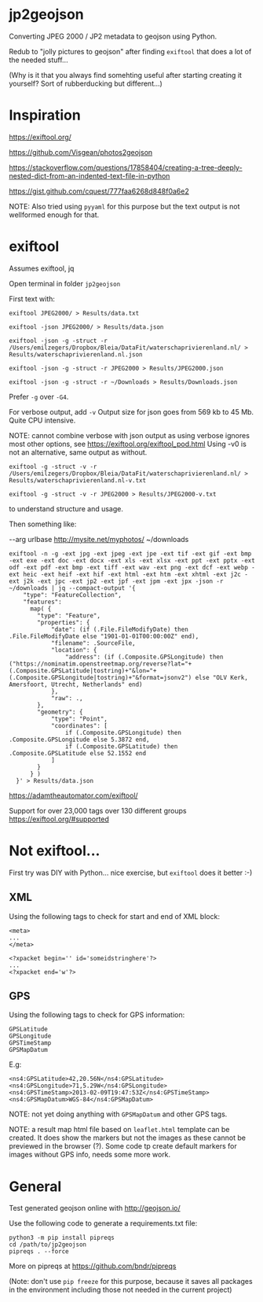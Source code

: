# jp2geojson

Converting JPEG 2000 / JP2 metadata to geojson using Python.

Redub to "jolly pictures to geojson" after finding `exiftool` that does a lot of the needed stuff...

(Why is it that you always find somehting useful after starting creating it yourself? Sort of rubberducking but different...)

# Inspiration

https://exiftool.org/

https://github.com/Visgean/photos2geojson

https://stackoverflow.com/questions/17858404/creating-a-tree-deeply-nested-dict-from-an-indented-text-file-in-python

https://gist.github.com/cquest/777faa6268d848f0a6e2

NOTE: Also tried using `pyyaml` for this purpose but the text output is not wellformed enough for that.

# exiftool

Assumes exiftool, jq

Open terminal in folder `jp2geojson`

First text with:

`exiftool JPEG2000/ > Results/data.txt`

`exiftool -json JPEG2000/ > Results/data.json`

`exiftool -json -g -struct -r /Users/emilzegers/Dropbox/Bleia/DataFit/waterschaprivierenland.nl/ > Results/waterschaprivierenland.nl.json`

`exiftool -json -g -struct -r JPEG2000 > Results/JPEG2000.json`

`exiftool -json -g -struct -r ~/Downloads > Results/Downloads.json`

Prefer `-g` over `-G4`.

For verbose output, add `-v` Output size for json goes from 569 kb to 45 Mb. Quite CPU intensive.

NOTE: cannot combine verbose with json output as using verbose ignores most other options, see https://exiftool.org/exiftool_pod.html Using -v0 is not an alternative, same output as without.

`exiftool -g -struct -v -r /Users/emilzegers/Dropbox/Bleia/DataFit/waterschaprivierenland.nl/ > Results/waterschaprivierenland.nl-v.txt`

`exiftool -g -struct -v -r JPEG2000 > Results/JPEG2000-v.txt`

to understand structure and usage.

Then something like:


--arg urlbase http://mysite.net/myphotos/ 
~/downloads


```
exiftool -n -g -ext jpg -ext jpeg -ext jpe -ext tif -ext gif -ext bmp -ext exe -ext doc -ext docx -ext xls -ext xlsx -ext ppt -ext pptx -ext odf -ext pdf -ext bmp -ext tiff -ext wav -ext png -ext dcf -ext webp -ext heic -ext heif -ext hif -ext html -ext htm -ext xhtml -ext j2c -ext j2k -ext jpc -ext jp2 -ext jpf -ext jpm -ext jpx -json -r ~/downloads | jq --compact-output '{
    "type": "FeatureCollection",
    "features": 
      map( {
        "type": "Feature", 
        "properties": {
            "date": (if (.File.FileModifyDate) then .File.FileModifyDate else "1901-01-01T00:00:00Z" end),
            "filename": .SourceFile,
            "location": {
                "address": (if (.Composite.GPSLongitude) then ("https://nominatim.openstreetmap.org/reverse?lat="+(.Composite.GPSLatitude|tostring)+"&lon="+(.Composite.GPSLongitude|tostring)+"&format=jsonv2") else "OLV Kerk, Amersfoort, Utrecht, Netherlands" end)
            },
            "raw": .,
        },
        "geometry": {
            "type": "Point",
            "coordinates": [
                if (.Composite.GPSLongitude) then .Composite.GPSLongitude else 5.3872 end,
                if (.Composite.GPSLatitude) then .Composite.GPSLatitude else 52.1552 end
            ]
        }
      } )
  }' > Results/data.json
```

https://adamtheautomator.com/exiftool/

Support for over 23,000 tags over 130 different groups https://exiftool.org/#supported

# Not exiftool...

First try was DIY with Python... nice exercise, but `exiftool` does it better :-)

## XML

Using the following tags to check for start and end of XML block:

```
<meta>
...
</meta>

<?xpacket begin='﻿' id='someidstringhere'?>
...
<?xpacket end='w'?>
```

## GPS

Using the following tags to check for GPS information:

```
GPSLatitude
GPSLongitude
GPSTimeStamp
GPSMapDatum
```

E.g:

```
<ns4:GPSLatitude>42,20.56N</ns4:GPSLatitude>
<ns4:GPSLongitude>71,5.29W</ns4:GPSLongitude>
<ns4:GPSTimeStamp>2013-02-09T19:47:53Z</ns4:GPSTimeStamp>
<ns4:GPSMapDatum>WGS-84</ns4:GPSMapDatum>
```

NOTE: not yet doing anything with `GPSMapDatum` and other GPS tags.

NOTE: a result map html file based on `leaflet.html` template can be created. It does show the markers but not the images as these cannot be previewed in the browser (?). Some code tp create default markers for images without GPS info, needs some more work.

# General

Test generated geojson online with http://geojson.io/

Use the following code to generate a requirements.txt file:

```
python3 -m pip install pipreqs
cd /path/to/jp2geojson
pipreqs . --force
```

More on pipreqs at https://github.com/bndr/pipreqs

(Note: don't use `pip freeze` for this purpose, because it saves all packages in the environment including those not needed in the current project)
